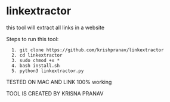 # linkextractor
this tool will extract all links in a website

Steps to run this tool:

      1. git clone https://github.com/krishpranav/linkextractor
      2. cd linkextractor
      3. sudo chmod +x *
      4. bash install.sh
      5. python3 linkextractor.py
      
TESTED ON MAC AND LINK 100% working

TOOL IS CREATED BY KRISNA PRANAV
